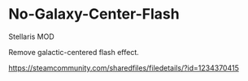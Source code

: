 # No-Galaxy-Center-Flash

Stellaris MOD

Remove galactic-centered flash effect.

https://steamcommunity.com/sharedfiles/filedetails/?id=1234370415
